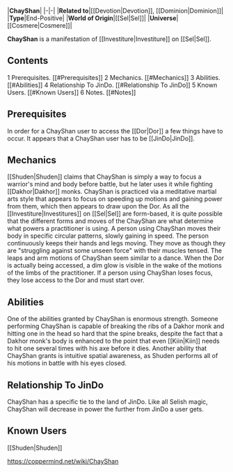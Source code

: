 |**ChayShan**|
|-|-|
|**Related to**|[[Devotion\|Devotion]], [[Dominion\|Dominion]]|
|**Type**|End-Positive|
|**World of Origin**|[[Sel\|Sel]]|
|**Universe**|[[Cosmere\|Cosmere]]|

**ChayShan** is a manifestation of [[Investiture\|Investiture]] on [[Sel\|Sel]].

## Contents

1 Prerequisites. [[#Prerequisites]] 
2 Mechanics. [[#Mechanics]] 
3 Abilities. [[#Abilities]] 
4 Relationship To JinDo. [[#Relationship To JinDo]] 
5 Known Users. [[#Known Users]] 
6 Notes. [[#Notes]] 


## Prerequisites
In order for a ChayShan user to access the [[Dor\|Dor]] a few things have to occur. It appears that a ChayShan user has to be [[JinDo\|JinDo]].

## Mechanics
[[Shuden\|Shuden]] claims that ChayShan is simply a way to focus a warrior's mind and body before battle, but he later uses it while fighting [[Dakhor\|Dakhor]] monks. ChayShan is practiced via a meditative martial arts style that appears to focus on speeding up motions and gaining power from them, which then appears to draw upon the Dor. As all the [[Investiture\|Investitures]] on [[Sel\|Sel]] are form-based, it is quite possible that the different forms and moves of the ChayShan are what determine what powers a practitioner is using.
A person using ChayShan moves their body in specific circular patterns, slowly gaining in speed. The person continuously keeps their hands and legs moving. They move as though they are "struggling against some unseen force" with their muscles tensed. The leaps and arm motions of ChayShan seem similar to a dance. When the Dor is actually being accessed, a dim glow is visible in the wake of the motions of the limbs of the practitioner. If a person using ChayShan loses focus, they lose access to the Dor and must start over.

## Abilities
One of the abilities granted by ChayShan is enormous strength. Someone performing ChayShan is capable of breaking the ribs of a Dakhor monk and hitting one in the head so hard that the spine breaks, despite the fact that a Dakhor monk's body is enhanced to the point that even [[Kiin\|Kiin]] needs to hit one several times with his axe before it dies. Another ability that ChayShan grants is intuitive spatial awareness, as Shuden performs all of his motions in battle with his eyes closed.

## Relationship To JinDo
ChayShan has a specific tie to the land of JinDo. Like all Selish magic, ChayShan will decrease in power the further from JinDo a user gets.

## Known Users
[[Shuden\|Shuden]]


https://coppermind.net/wiki/ChayShan